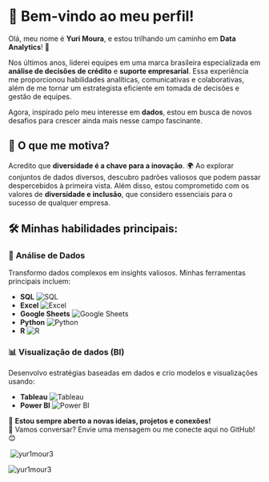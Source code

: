 # 👋 Bem-vindo ao meu perfil!

Olá, meu nome é **Yuri Moura**, e estou trilhando um caminho em **Data Analytics**! 🚀

Nos últimos anos, liderei equipes em uma marca brasileira especializada em **análise de decisões de crédito** e **suporte empresarial**. Essa experiência me proporcionou habilidades analíticas, comunicativas e colaborativas, além de me tornar um estrategista eficiente em tomada de decisões e gestão de equipes. 

Agora, inspirado pelo meu interesse em **dados**, estou em busca de novos desafios para crescer ainda mais nesse campo fascinante.


## 🌟 O que me motiva?
Acredito que **diversidade é a chave para a inovação**. 🌍 Ao explorar conjuntos de dados diversos, descubro padrões valiosos que podem passar despercebidos à primeira vista. Além disso, estou comprometido com os valores de **diversidade e inclusão**, que considero essenciais para o sucesso de qualquer empresa.


## 🛠️ Minhas habilidades principais:
### 🚀 **Análise de Dados**
Transformo dados complexos em insights valiosos. Minhas ferramentas principais incluem:
- **SQL** ![SQL](https://img.shields.io/badge/-SQL-336791?style=flat-square&logo=postgresql&logoColor=white)
- **Excel** ![Excel](https://img.shields.io/badge/-Excel-217346?style=flat-square&logo=microsoft-excel&logoColor=white)
- **Google Sheets** ![Google Sheets](https://img.shields.io/badge/-Google%20Sheets-34A853?style=flat-square&logo=google-sheets&logoColor=white)
- **Python** ![Python](https://img.shields.io/badge/-Python-3776AB?style=flat-square&logo=python&logoColor=white)
- **R** ![R](https://img.shields.io/badge/-R-276DC3?style=flat-square&logo=r&logoColor=white)

### 📊 **Visualização de dados (BI)**
Desenvolvo estratégias baseadas em dados e crio modelos e visualizações usando:
- **Tableau** ![Tableau](https://img.shields.io/badge/-Tableau-E97627?style=flat-square&logo=tableau&logoColor=white)
- **Power BI** ![Power BI](https://img.shields.io/badge/-Power%20BI-F2C811?style=flat-square&logo=power-bi&logoColor=black)

🎯 **Estou sempre aberto a novas ideias, projetos e conexões!**  
💌 Vamos conversar? Envie uma mensagem ou me conecte aqui no GitHub! 😊


<p>&nbsp;<img align="center" src="https://github-readme-stats.vercel.app/api?username=yur1mour3&show_icons=true&locale=en" alt="yur1mour3" /></p>

<p><img align="center" src="https://github-readme-streak-stats.herokuapp.com/?user=yur1mour3&" alt="yur1mour3" /></p>
